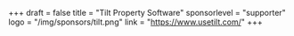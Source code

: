 +++
draft = false
title = "Tilt Property Software"
sponsorlevel = "supporter"
logo = "/img/sponsors/tilt.png"
link = "https://www.usetilt.com/"
+++
